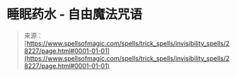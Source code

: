 <!--yml

category: 未分类

date: 2024-06-12 19:17:52

-->

# 睡眠药水 - 自由魔法咒语

> 来源：[https://www.spellsofmagic.com/spells/trick_spells/invisibility_spells/28227/page.html#0001-01-01](https://www.spellsofmagic.com/spells/trick_spells/invisibility_spells/28227/page.html#0001-01-01)
